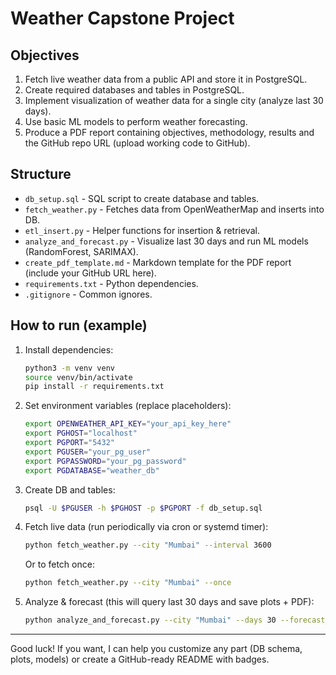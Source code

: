 # Weather Capstone Project

## Objectives
1. Fetch live weather data from a public API and store it in PostgreSQL.
2. Create required databases and tables in PostgreSQL.
3. Implement visualization of weather data for a single city (analyze last 30 days).
4. Use basic ML models to perform weather forecasting.
5. Produce a PDF report containing objectives, methodology, results and the GitHub repo URL (upload working code to GitHub).

## Structure
- `db_setup.sql` - SQL script to create database and tables.
- `fetch_weather.py` - Fetches data from OpenWeatherMap and inserts into DB.
- `etl_insert.py` - Helper functions for insertion & retrieval.
- `analyze_and_forecast.py` - Visualize last 30 days and run ML models (RandomForest, SARIMAX).
- `create_pdf_template.md` - Markdown template for the PDF report (include your GitHub URL here).
- `requirements.txt` - Python dependencies.
- `.gitignore` - Common ignores.

## How to run (example)
1. Install dependencies:
   ```bash
   python3 -m venv venv
   source venv/bin/activate
   pip install -r requirements.txt
   ```
2. Set environment variables (replace placeholders):
   ```bash
   export OPENWEATHER_API_KEY="your_api_key_here"
   export PGHOST="localhost"
   export PGPORT="5432"
   export PGUSER="your_pg_user"
   export PGPASSWORD="your_pg_password"
   export PGDATABASE="weather_db"
   ```
3. Create DB and tables:
   ```bash
   psql -U $PGUSER -h $PGHOST -p $PGPORT -f db_setup.sql
   ```
4. Fetch live data (run periodically via cron or systemd timer):
   ```bash
   python fetch_weather.py --city "Mumbai" --interval 3600
   ```
   Or to fetch once:
   ```bash
   python fetch_weather.py --city "Mumbai" --once
   ```
5. Analyze & forecast (this will query last 30 days and save plots + PDF):
   ```bash
   python analyze_and_forecast.py --city "Mumbai" --days 30 --forecast_days 7 --output report_output
   ```



---
Good luck! If you want, I can help you customize any part (DB schema, plots, models) or create a GitHub-ready README with badges.
